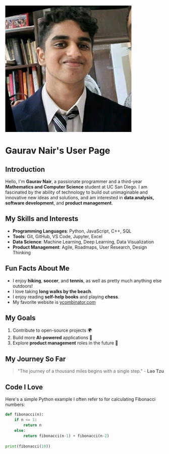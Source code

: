 ![Gaurav Nair Banner](Picture.jpeg)

# Gaurav Nair's User Page

## Introduction
Hello, I'm **Gaurav Nair**, a passionate programmer and a third-year **Mathematics and Computer Science** student at UC San Diego. I am fascinated by the ability of technology to build out unimaginable and innovative new ideas and solutions, and am interested in **data analysis, software development**, and **product management**.

## My Skills and Interests
- **Programming Languages**: Python, JavaScript, C++, SQL
- **Tools**: Git, GitHub, VS Code, Jupyter, Excel
- **Data Science**: Machine Learning, Deep Learning, Data Visualization
- **Product Management**: Agile, Roadmaps, User Research, Design Thinking

## Fun Facts About Me
- I enjoy **hiking**, **soccer**, and **tennis**, as well as pretty much anything else outdoors! 
- I love taking **long walks by the beach**.
- I enjoy reading **self-help books** and playing **chess**.
- My favorite website is [ycombinator.com](https://www.ycombinator.com)

## My Goals
1. Contribute to open-source projects 🌍
2. Build more **AI-powered** applications 🤖
3. Explore **product management** roles in the future 🚀

## My Journey So Far
> "The journey of a thousand miles begins with a single step." - **Lao Tzu**

## Code I Love

Here's a simple Python example I often refer to for calculating Fibonacci numbers:

```python
def fibonacci(n):
    if n <= 1:
        return n
    else:
        return fibonacci(n-1) + fibonacci(n-2)

print(fibonacci(10))
